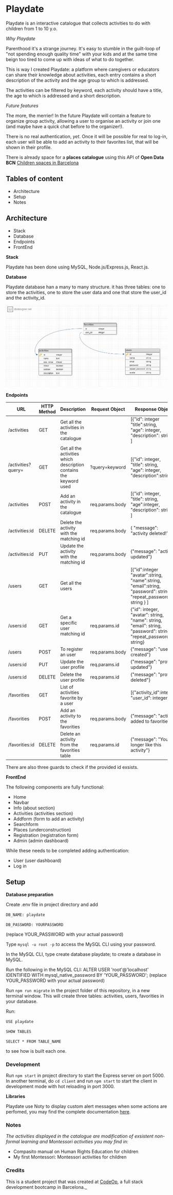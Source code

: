 # Playdate

Playdate is an interactive catalogue that collects activities to do with children from 1 to 10 y.o.

*Why Playdate*

Parenthood it's a strange journey. It's easy to stumble in the guilt-loop of "not spending enough quality time" with your kids and at the same time beign too tired to come up with ideas of what to do together.

This is way I created Playdate: a platform where caregivers or educators can share their knowledge about activities, each entry contains a short description of the activity and the age group to which is addressed.

The activities can be filtered by keyword, each activity should have a title, the age to which is addressed and a short description.

*Future features* 

The more, the merrier! In the future Playdate will contain a feature to organize group activity, allowing a user to organise an activity or join one (and maybe have a quick chat before to the organizer!).

There is no real authentication, *yet*. Once it will be possible for real to log-in, each user will be able to add an activity to their favorites list, that will be shown in their profile.

There is already space for a **places catalogue** using this API of  **Open Data BCN** [Children spaces in Barcelona](https://opendata-ajuntament.barcelona.cat/data/en/dataset/culturailleure-espaisinfantils/resource/1d94653e-33a4-4ca2-94f6-83de6f3014fb)

## Tables of content

- Architecture
- Setup
- Notes

## Architecture

- Stack
- Database
- Endpoints
- FrontEnd

**Stack**

Playdate has been done using MySQL, Node.js/Express.js, React.js.

**Database**

Playdate database han a many to many structure. it has three tables: one to store the activities, one to store the user data and one that store the user_id and the activity_id.

![database schema](databaseschema.png)


**Endpoints**


| URL                	| HTTP Method 	| Description                                                        	| Request Object  	| Response Object                                                                                                                  	|
|--------------------	|-------------	|--------------------------------------------------------------------	|-----------------	|----------------------------------------------------------------------------------------------------------------------------------	|
| /activities        	| GET         	| Get all the activities in the catalogue                            	|                 	| [{"id": integer<br>"title":string,<br>"age": integer,<br>"description": string} ]                                                   	|
| /activities?query= 	| GET         	| Get all the activities which description contains the keyword used 	| ?query=keyword  	| [{"id": integer,<br>"title": string,<br>"age": integer,<br>"description":string} ]                                                  	|
| /activities        	| POST        	| Add an activity in the catalogue                                   	| req.params.body 	| [{"id": integer,<br>"title": string,<br>"age":integer,<br>"description": string} ]                                                  	|
| /activities:id     	| DELETE      	| Delete the activity with the matching id                           	| req.params.body 	| { "message": "activity deleted!"}                                                                                                	|
| /activities:id     	| PUT         	| Update the activity with the matching id                           	| req.params.body 	| {"message": "activity updated"}                                                                                                  	|
| /users             	| GET         	| Get all the users                                                  	|                 	| [{"id":integer<br>"avatar":string,<br>"name":string, <br>"email":string,<br>"password": string, <br>"repeat_password": string } ]    	|
| /users:id          	| GET         	| Get a specific user matching id                                    	| req.params.id   	| {"id": integer,<br>"avatar": string,<br>"name": string,<br>"email": string,<br>"password": string,<br>"repeat_password": string} 	|
| /users             	| POST        	| To register an user                                                	| req.params.body 	| {"message": "user created"}                                                                                                      	|
| /users:id          	| PUT         	| Update the user profile                                            	| req.params.id   	| {"message": "profile updated"}                                                                                                   	|
| /users:id          	| DELETE      	| Delete the user profile                                            	| req.params.id   	| {"message": "profile deleted"}                                                                                                   	|
| /favorities        	| GET         	| List of activities favorite by a user                              	|                 	| [{"activity_id":integer,<br>"user_id": integer} ]                                                                                  	|
| /favorities        	| POST        	| Add an activity to the favorities                                  	| req.params.body 	| {"message": "activity added to favorities"}                                                                                      	|
| /favorities:id     	| DELETE      	| Delete an activity from the favorities table                       	| req.params.id   	| {"message": "You no longer like this activity"}                                                                                  	|

There are also three guards to check if the provided id exsists.

**FrontEnd**

The following components are fully functional:

- Home
- Navbar
- Info (about section)
- Activities (activities section)
- Addform (form to add an activity)
- Searchform
- Places (underconstruction)
- Registration (registration form)
- Admin (admin dashboard)

While these needs to be completed adding authentication:

- User (user dashboard)
- Log in

## Setup

**Database preparation**

Create .env file in project directory and add

`DB_NAME: playdate`

`DB_PASSWORD: YOURPASSWORD`

(replace YOUR_PASSWORD with your actual password)

Type `mysql -u root -p` to access the MySQL CLI using your password.

In the MySQL CLI, type create database playdate; to create a database in MySQL.

Run the following in the MySQL CLI: ALTER USER 'root'@'localhost' IDENTIFIED WITH mysql_native_password BY 'YOUR_PASSWORD'; (replace YOUR_PASSWORD with your actual password)

Run `npm run migrate` in the project folder of this repository, in a new terminal window. This will create three tables: activities, users, favorities in your database.

Run:

 `USE playdate` 

 `SHOW TABLES`

  `SELECT * FROM TABLE_NAME`

 to see how is built each one.

### **Development**

Run `npm start` in project directory to start the Express server on port 5000.
In another terminal, do `cd client` and run `npm start` to start the client in development mode with hot reloading in port 3000.

**Libraries**


Playdate use Noty to display custom alert messages when some actions are perfomed, you may find the complete documentation [here](https://ned.im/noty/#/).


### Notes

*The activities displayed in the catalogue are modification of exsistent non-formal learning and Montessori activities you may find in:*

- Compasito manual on Human Rights Education for children
- My first Montessori: Montessori activities for children

### Credits

This is a student project that was created at [CodeOp](http://codeop.tech), a full stack development bootcamp in Barcelona._

